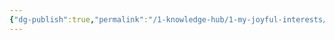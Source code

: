 ```yaml
---
{"dg-publish":true,"permalink":"/1-knowledge-hub/1-my-joyful-interests/indian-economy-and-projects/budget-2024-25/","noteIcon":""}
---
```


